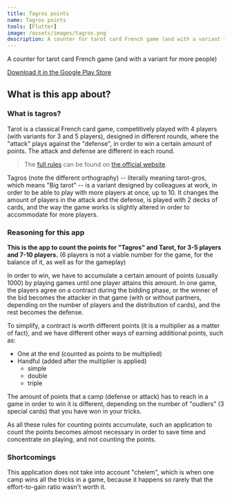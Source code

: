 ```yaml
---
title: Tagros points
name: Tagros points
tools: [Flutter]
image: /assets/images/tagros.png
description: A counter for tarot card French game (and with a variant for more people)
---
```


A counter for tarot card French game (and with a variant for more people)

[Download it in the Google Play Store](https://play.google.com/store/apps/details?id=com.aroxoft.tagros.points)

## What is this app about?
### What is tagros?
Tarot is a classical French card game, competitively played with 4 players (with variants for 3 and 5 players), designed in different rounds, where the "attack" plays against the "defense", in order to win a certain amount of points. The attack and defense are different in each round.

> The [full rules](https://fftarot.fr/assets/documents/Reglement%20FFT.pdf) can be found on [the official website](https://fftarot.fr/).

Tagros (note the different orthography) -- literally meaning tarot-gros, which means "Big tarot" -- is a variant designed by colleagues at work, in order to be able to play with more players at once, up to 10. It changes the amount of players in the attack and the defense, is played with 2 decks of cards, and the way the game works is slightly altered in order to accommodate for more players.

### Reasoning for this app
**This is the app to count the points for "Tagros" and Tarot, for 3-5 players and 7-10 players.** (6 players is not a viable number for the game, for the balance of it, as well as for the gameplay)

In order to win, we have to accumulate a certain amount of points (usually 1000) by playing games until one player attains this amount. In one game, the players agree on a contract during the bidding phase, or the winner of the bid becomes the attacker in that game (with or without partners, depending on the number of players and the distribution of cards), and the rest becomes the defense.

To simplify, a contract is worth different points (it is a multiplier as a matter of fact), and we have different other ways of earning additional points, such as:
* One at the end (counted as points to be multiplied)
* Handful (added after the multiplier is applied)
    * simple
    * double
    * triple

The amount of points that a camp (defense or attack) has to reach in a game in order to win it is different, depending on the number of "oudlers" (3 special cards) that you have won in your tricks.

As all these rules for counting points accumulate, such an application to count the points becomes almost necessary in order to save time and concentrate on playing, and not counting the points.

### Shortcomings
This application does not take into account "chelem", which is when one camp wins all the tricks in a game, because it happens so rarely that the effort-to-gain ratio wasn't worth it.